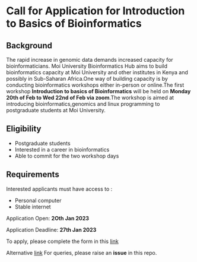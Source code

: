 # Call for Application for Introduction to Basics of Bioinformatics
## Background
The rapid increase in genomic data demands increased capacity for bioinformaticians. Moi University Bioinformatics Hub aims to build bioinformatics capacity at Moi University and other institutes in Kenya and possibly in Sub-Saharan Africa.One way of building capacity is by conducting bioinformatics workshops either in-person or online.The first workshop **Introduction to basics of Bioinformatics** will be held on **Monday 20th of Feb to Wed 22nd of Feb via zoom**.The workshop is aimed at introducing bioinformatics,genomics and linux programming to postgraduate students at Moi University.
## Eligibility
* Postgraduate students
* Interested in a career in bioinformatics
* Able to commit for the two workshop days
## Requirements
Interested applicants must have access to :
* Personal computer
* Stable internet

Application Open: **2Oth Jan 2023**

Application Deadline: **27th Jan 2023**

To apply, please complete the form in this [link](https://docs.google.com/forms/d/e/1FAIpQLSdyQlQcK94859OnfyTFh43fobQaOccwLP74YvnJak6frqY6RA/viewform?usp=sf_link)

Alternative [link](https://docs.google.com/forms/d/e/1FAIpQLSdqUUTa06zuDCxGmoS2JkBh9DoGna9i912H5WDFbLa3l49DqQ/viewform?usp=pp_url)
For queries, please raise an **issue** in this repo.

